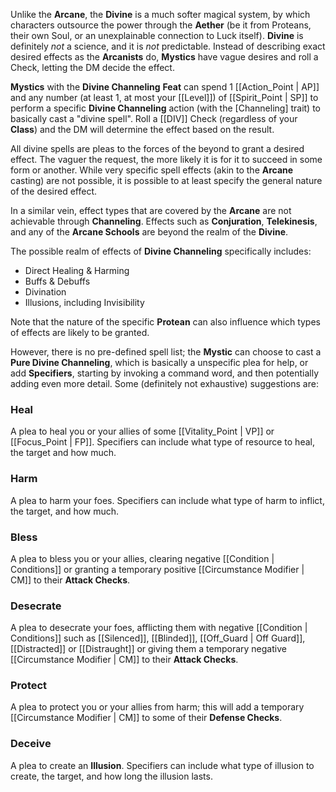 Unlike the **Arcane**, the **Divine** is a much softer magical system, by which characters outsource the power through the **Aether** (be it from Proteans, their own Soul, or an unexplainable connection to Luck itself). **Divine** is definitely _not_ a science, and it is _not_ predictable. Instead of describing exact desired effects as the **Arcanists** do, **Mystics** have vague desires and roll a Check, letting the DM decide the effect.

**Mystics** with the **Divine Channeling** **Feat** can spend 1 [[Action_Point | AP]] and any number (at least 1, at most your [[Level]]) of [[Spirit_Point | SP]] to perform a specific **Divine Channeling** action (with the [Channeling] trait) to basically cast a "divine spell". Roll a [[DIV]] Check (regardless of your **Class**) and the DM will determine the effect based on the result.

All divine spells are pleas to the forces of the beyond to grant a desired effect. The vaguer the request, the more likely it is for it to succeed in some form or another. While very specific spell effects (akin to the **Arcane** casting) are not possible, it is possible to at least specify the general nature of the desired effect.

In a similar vein, effect types that are covered by the **Arcane** are not achievable through **Channeling**. Effects such as **Conjuration**, **Telekinesis**, and any of the **Arcane Schools** are beyond the realm of the **Divine**.

The possible realm of effects of **Divine Channeling** specifically includes:

* Direct Healing & Harming
* Buffs & Debuffs
* Divination
* Illusions, including Invisibility

Note that the nature of the specific **Protean** can also influence which types of effects are likely to be granted.

However, there is no pre-defined spell list; the **Mystic** can choose to cast a **Pure Divine Channeling**, which is basically a unspecific plea for help, or add **Specifiers**, starting by invoking a command word, and then potentially adding even more detail. Some (definitely not exhaustive) suggestions are:

### Heal

A plea to heal you or your allies of some [[Vitality_Point | VP]] or [[Focus_Point | FP]]. Specifiers can include what type of resource to heal, the target and how much.

### Harm

A plea to harm your foes. Specifiers can include what type of harm to inflict, the target, and how much.

### Bless

A plea to bless you or your allies, clearing negative [[Condition | Conditions]] or granting a temporary positive [[Circumstance Modifier | CM]] to their **Attack Checks**.

### Desecrate

A plea to desecrate your foes, afflicting them with negative [[Condition | Conditions]] such as [[Silenced]], [[Blinded]], [[Off_Guard | Off Guard]], [[Distracted]] or [[Distraught]] or giving them a temporary negative [[Circumstance Modifier | CM]] to their **Attack Checks**.

### Protect

A plea to protect you or your allies from harm; this will add a temporary [[Circumstance Modifier | CM]] to some of their **Defense Checks**.

### Deceive

A plea to create an **Illusion**. Specifiers can include what type of illusion to create, the target, and how long the illusion lasts.
